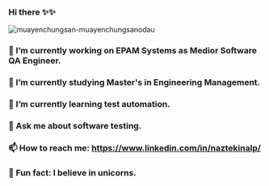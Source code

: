 ### Hi there ✨✨


![muayenchungsan-muayenchungsanodau](https://user-images.githubusercontent.com/28827905/228081159-9ce3a335-681e-413d-accf-c80b97a3b211.gif)

### 💅 I’m currently working on EPAM Systems as Medior Software QA Engineer.
### 🔭 I’m currently studying Master's in Engineering Management.
### 🌱 I’m currently learning test automation.
### 💬 Ask me about software testing.
### 📫 How to reach me: https://www.linkedin.com/in/naztekinalp/
### 🦄 Fun fact: I believe in unicorns.



